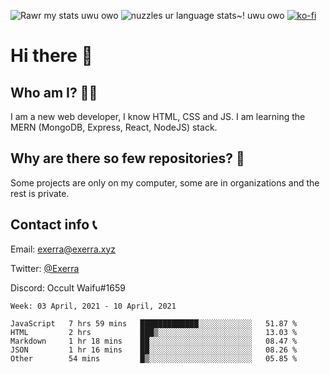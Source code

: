 ![Rawr my stats uwu owo](https://github-readme-stats.vercel.app/api?username=Exerra&show_icons=true&theme=buefy)
![nuzzles ur language stats~! uwu owo](https://github-readme-stats.vercel.app/api/top-langs/?username=Exerra&layout=compact)
[![ko-fi](https://www.ko-fi.com/img/githubbutton_sm.svg)](https://ko-fi.com/X8X130H96)
# Hi there 👋
## Who am I? 🙋‍♀️
I am a new web developer, I know HTML, CSS and JS. I am learning the MERN (MongoDB, Express, React, NodeJS) stack.
## Why are there so few repositories? 🤔
Some projects are only on my computer, some are in organizations and the rest is private.
## Contact info 📞
Email: [exerra@exerra.xyz](mailto:exerra@exerra.xyz)

Twitter: [@Exerra](https://twitter.com/exerra)

Discord: Occult Waifu#1659

<!--START_SECTION:waka-->
```text
Week: 03 April, 2021 - 10 April, 2021

JavaScript   7 hrs 59 mins   █████████████░░░░░░░░░░░░   51.87 % 
HTML         2 hrs           ███▒░░░░░░░░░░░░░░░░░░░░░   13.03 % 
Markdown     1 hr 18 mins    ██░░░░░░░░░░░░░░░░░░░░░░░   08.47 % 
JSON         1 hr 16 mins    ██░░░░░░░░░░░░░░░░░░░░░░░   08.26 % 
Other        54 mins         █▒░░░░░░░░░░░░░░░░░░░░░░░   05.85 % 
```
<!--END_SECTION:waka-->


